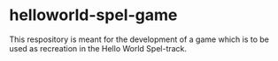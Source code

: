 # helloworld-spel-game
This respository is meant for the development of a game which is to be used as recreation in the Hello World Spel-track.
